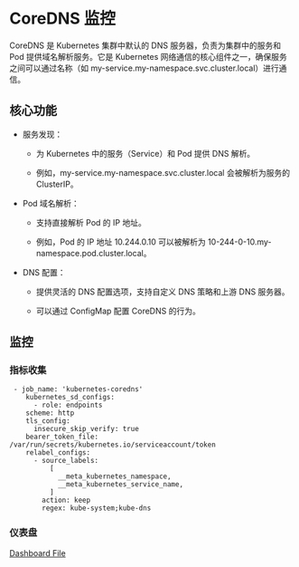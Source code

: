 # CoreDNS 监控
CoreDNS 是 Kubernetes 集群中默认的 DNS 服务器，负责为集群中的服务和 Pod 提供域名解析服务。它是 Kubernetes 网络通信的核心组件之一，确保服务之间可以通过名称（如 my-service.my-namespace.svc.cluster.local）进行通信。

## 核心功能
- 服务发现：

  - 为 Kubernetes 中的服务（Service）和 Pod 提供 DNS 解析。

  - 例如，my-service.my-namespace.svc.cluster.local 会被解析为服务的 ClusterIP。

- Pod 域名解析：

  - 支持直接解析 Pod 的 IP 地址。

  - 例如，Pod 的 IP 地址 10.244.0.10 可以被解析为 10-244-0-10.my-namespace.pod.cluster.local。

- DNS 配置：

  - 提供灵活的 DNS 配置选项，支持自定义 DNS 策略和上游 DNS 服务器。

  - 可以通过 ConfigMap 配置 CoreDNS 的行为。

## 监控
### 指标收集
``` 
 - job_name: 'kubernetes-coredns'
    kubernetes_sd_configs:
      - role: endpoints
    scheme: http
    tls_config:
      insecure_skip_verify: true
    bearer_token_file: /var/run/secrets/kubernetes.io/serviceaccount/token
    relabel_configs:
      - source_labels:
          [
            __meta_kubernetes_namespace,
            __meta_kubernetes_service_name,
          ]
        action: keep
        regex: kube-system;kube-dns
```

### 仪表盘
[Dashboard File](../../Dashboard/coredns.json)